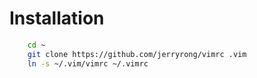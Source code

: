 # Installation
```zsh
    cd ~
    git clone https://github.com/jerryrong/vimrc .vim
    ln -s ~/.vim/vimrc ~/.vimrc
```